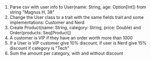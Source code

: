 1. Parse csv with user info to User(name: String, age: Option[Int]) from string "Magnus H, 38"
2. Change the User class to a trait  with the same fields trait and some implementations: Customer and Nerd
3. Create Product(name: String, category: String, price: Double) and Order(products: Seq[Product])
4. A customer is VIP if they have an order worth more than 1000
4. If a User is VIP customer give 10% discount, if user is Nerd give 15% discount if category is "Tech"
5. Sum the amount per category, with and without discount


